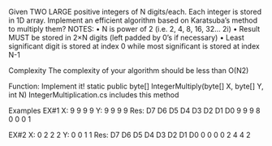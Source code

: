 Given TWO LARGE positive integers of N digits/each. Each integer is stored in 1D array.
Implement an efficient algorithm based on Karatsuba’s method to multiply them?
NOTES:
• N is power of 2 (i.e. 2, 4, 8, 16, 32… 2i)
• Result MUST be stored in 2×N digits (left padded by 0’s if necessary)
• Least significant digit is stored at index 0 while most significant is stored at index N-1

Complexity
The complexity of your algorithm should be less than O(N2)

Function: Implement it!
static public byte[] IntegerMultiply(byte[] X, byte[] Y, int N)
IntegerMultiplication.cs includes this method

Examples
EX#1 
X:
9 9 9 9
Y:
9 9 9 9
Res:
D7 D6 D5 D4 D3 D2 D1 D0
9 9 9 8 0 0 0 1

EX#2
X:
0 2 2 2
Y:
0 0 1 1
Res:
D7 D6 D5 D4 D3 D2 D1 D0
0 0 0 0 2 4 4 2
